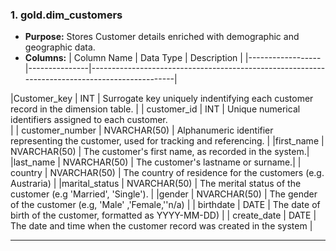 ### 1. **gold.dim_customers**
- **Purpose:** Stores Customer details enriched with demographic and geographic data.
- **Columns:**
| Column Name      | Data Type     | Description                                                                                   |
|------------------|---------------|-----------------------------------------------------------------------------------------------|

|Customer_key  | INT | Surrogate key uniquely indentifying each customer record in the dimension table.     |
| customer_id   | INT | Unique numerical identifiers assigned to each customer.  
  |
| customer_number   | NVARCHAR(50) | Alphanumeric identifier representing the customer, used for tracking and referencing.    |
|first_name   | NVARCHAR(50) | The customer's first name, as recorded in the system.|
|last_name   | NVARCHAR(50) | The customer's lastname or surname.|
| country   | NVARCHAR(50) | The country of residence for the customers (e.g. Austraria) |
|marital_status   | NVARCHAR(50) | The merital status of the customer (e.g 'Married', 'Single'). |
|gender | NVARCHAR(50) | The gender of the customer (e.g, 'Male' ,'Female,''n/a) |
| birthdate | DATE | The date of birth of the customer, formatted as YYYY-MM-DD)  |
| create_date | DATE | The date and time when the customer record was created in the system |

----
